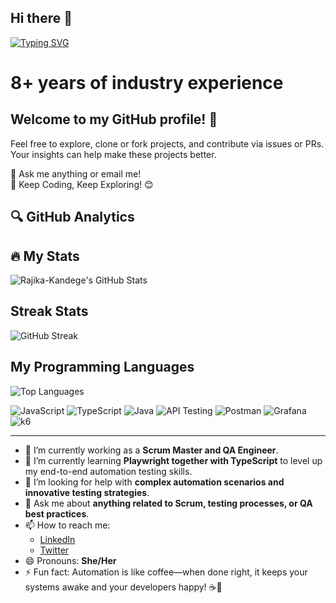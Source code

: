 ## Hi there 👋

[![Typing SVG](https://readme-typing-svg.demolab.com?font=Fira+Code&weight=500&size=24&pause=1000&color=F75C7E&width=435&lines=Automation+Engineer)](https://git.io/typing-svg)


# 8+ years of industry experience

## Welcome to my GitHub profile! 👋

Feel free to explore, clone or fork projects, and contribute via issues or PRs. Your insights can help make these projects better.

💬 Ask me anything or email me!  
🌟 Keep Coding, Keep Exploring! 😊

## 🔍 GitHub Analytics

## 🔥 My Stats

![Rajika-Kandege's GitHub Stats](https://github-readme-stats.vercel.app/api?username=Rajika-Kandege&show_icons=true&theme=radical)

## Streak Stats

![GitHub Streak](https://github-readme-streak-stats.herokuapp.com/?user=Rajika-Kandege&theme=radical)


## My Programming Languages

![Top Languages](https://github-readme-stats.vercel.app/api/top-langs/?username=Rajika-Kandege&layout=compact&theme=radical)


![JavaScript](https://img.shields.io/badge/-JavaScript-F7DF1E?style=flat-square&logo=javascript&logoColor=black)
![TypeScript](https://img.shields.io/badge/-TypeScript-3178C6?style=flat-square&logo=typescript&logoColor=white)
![Java](https://img.shields.io/badge/Java-%23ED8B00.svg?style=flat&logo=openjdk&logoColor=white)
![API Testing](https://img.shields.io/badge/API-Testing-blue?style=flat&logo=api&logoColor=white)
![Postman](https://img.shields.io/badge/Postman-FF6C37?style=flat&logo=postman&logoColor=white)
![Grafana](https://img.shields.io/badge/Grafana-F46800?style=flat&logo=grafana&logoColor=white)
![k6](https://img.shields.io/badge/k6-7D64FF?style=flat&logo=k6&logoColor=white)

---

- 🔭 I’m currently working as a **Scrum Master and QA Engineer**.
- 🌱 I’m currently learning **Playwright together with TypeScript** to level up my end-to-end automation testing skills.
- 🤔 I’m looking for help with **complex automation scenarios and innovative testing strategies**.
- 💬 Ask me about **anything related to Scrum, testing processes, or QA best practices**.
- 📫 How to reach me:  
  - [LinkedIn](https://www.linkedin.com/in/chalani-rajika/)  
  - [Twitter](https://x.com/Kandege_Rajika)  
- 😄 Pronouns: **She/Her**
- ⚡ Fun fact: Automation is like coffee—when done right, it keeps your systems awake and your developers happy! ☕🤖


